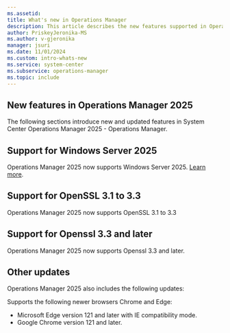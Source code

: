 ```yaml
---
ms.assetid:
title: What's new in Operations Manager
description: This article describes the new features supported in Operations Manager 2025.
author: PriskeyJeronika-MS
ms.author: v-gjeronika
manager: jsuri
ms.date: 11/01/2024
ms.custom: intro-whats-new
ms.service: system-center
ms.subservice: operations-manager
ms.topic: include
---
```


## New features in Operations Manager 2025

The following sections introduce new and updated features in System Center Operations Manager 2025 - Operations Manager.

## Support for Windows Server 2025

Operations Manager 2025 now supports Windows Server 2025. [Learn more](/SystemCenterDocs/scom/system-requirements.md).

## Support for OpenSSL 3.1 to 3.3

Operations Manager 2025 now supports OpenSSL 3.1 to 3.3

## Support for Openssl 3.3 and later

Operations Manager 2025 now supports Openssl 3.3 and later.

## Other updates

Operations Manager 2025 also includes the following updates:

Supports the following newer browsers Chrome and Edge:

- Microsoft Edge version 121 and later with IE compatibility mode.
- Google Chrome version 121 and later.
